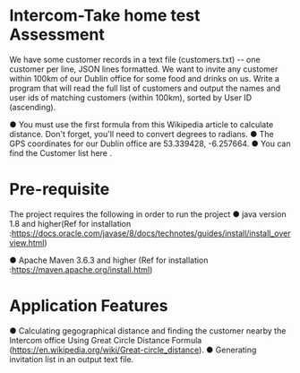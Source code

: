 # Intercom-Take home test Assessment

We have some customer records in a text file (customers.txt) -- one customer per line, JSON lines formatted. We want to invite any customer within 100km of our Dublin office for some food and drinks on us. Write a program that will read the full list of customers and output the names and user ids of matching customers (within 100km), sorted by User ID (ascending).

● You must use the first formula from this Wikipedia article to calculate distance. Don't forget, you'll need to convert degrees to radians.
● The GPS coordinates for our Dublin office are 53.339428, -6.257664.
● You can find the Customer list here .

# Pre-requisite
The project requires the following in order to run the project
● java version 1.8 and higher(Ref for installation :https://docs.oracle.com/javase/8/docs/technotes/guides/install/install_overview.html)

● Apache Maven 3.6.3 and higher (Ref for installation :https://maven.apache.org/install.html)

# Application Features
● Calculating gegographical distance and finding the customer nearby the Intercom office Using Great Circle Distance Formula
(https://en.wikipedia.org/wiki/Great-circle_distance).
● Generating invitation list in an output text file.
